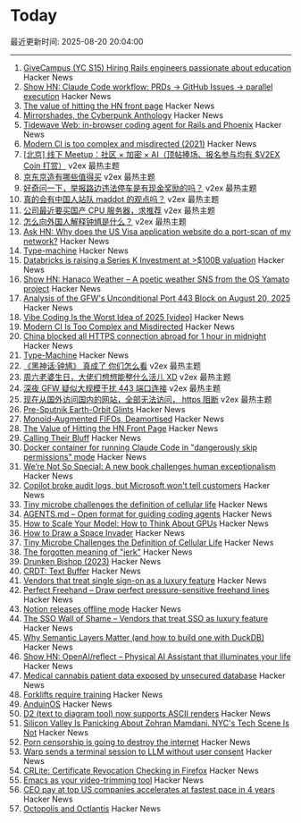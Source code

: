 # Today

最近更新时间: 2025-08-20 20:04:00

--- 
1. [GiveCampus (YC S15) Hiring Rails engineers passionate about education](https://givecampus.breezy.hr/p/0c4a97691730) Hacker News
2. [Show HN: Claude Code workflow: PRDs → GitHub Issues → parallel execution](https://github.com/automazeio/ccpm) Hacker News
3. [The value of hitting the HN front page](https://www.mooreds.com/wordpress/archives/3530) Hacker News
4. [Mirrorshades, the Cyberpunk Anthology](https://www.rudyrucker.com/mirrorshades/HTML/) Hacker News
5. [Tidewave Web: in-browser coding agent for Rails and Phoenix](https://tidewave.ai/blog/tidewave-web-phoenix-rails) Hacker News
6. [Modern CI is too complex and misdirected (2021)](https://gregoryszorc.com/blog/2021/04/07/modern-ci-is-too-complex-and-misdirected/) Hacker News
7. [[北京] 线下 Meetup：社区 × 加密 × AI（顶帖捧场、报名参与均有 $V2EX Coin 打赏）](https://www.v2ex.com/t/1153737) v2ex 最热主题
8. [京东京造有哪些值得买](https://www.v2ex.com/t/1153677) v2ex 最热主题
9. [好奇问一下，举报路边违法停车是有现金奖励的吗？](https://www.v2ex.com/t/1153638) v2ex 最热主题
10. [真的会有中国人站队 maddot 的观点吗？](https://www.v2ex.com/t/1153616) v2ex 最热主题
11. [公司最近要买国产 CPU 服务器，求推荐](https://www.v2ex.com/t/1153597) v2ex 最热主题
12. [怎么向外国人解释钟馗是什么？](https://www.v2ex.com/t/1153596) v2ex 最热主题
13. [Ask HN: Why does the US Visa application website do a port-scan of my network?](https://news.ycombinator.com/item?id=44959073) Hacker News
14. [Type-machine](https://arthi-chaud.github.io/posts/type-machine/) Hacker News
15. [Databricks is raising a Series K Investment at >$100B valuation](https://www.databricks.com/company/newsroom/press-releases/databricks-raising-series-k-investment-100-billion-valuation) Hacker News
16. [Show HN: Hanaco Weather – A poetic weather SNS from the OS Yamato project](https://github.com/osyamato/os-yamato) Hacker News
17. [Analysis of the GFW's Unconditional Port 443 Block on August 20, 2025](https://gfw.report/blog/gfw_unconditional_rst_20250820/en/) Hacker News
18. [Vibe Coding Is the Worst Idea of 2025 [video]](https://www.youtube.com/watch?v=1A6uPztchXk) Hacker News
19. [Modern CI Is Too Complex and Misdirected](https://gregoryszorc.com/blog/2021/04/07/modern-ci-is-too-complex-and-misdirected/) Hacker News
20. [China blocked all HTTPS connection abroad for 1 hour in midnight](https://gfw.report/blog/gfw_unconditional_rst_20250820/en/) Hacker News
21. [Type-Machine](https://arthi-chaud.github.io/posts/type-machine/) Hacker News
22. [《黑神话·钟馗》 真成了 你们怎么看](https://www.v2ex.com/t/1153588) v2ex 最热主题
23. [周六老婆生日，大佬们想想能整什么活儿 XD](https://www.v2ex.com/t/1153582) v2ex 最热主题
24. [深夜 GFW 疑似大规模干扰 443 端口连接](https://www.v2ex.com/t/1153568) v2ex 最热主题
25. [现在从国外访问国内的网站，全部无法访问， https 阻断](https://www.v2ex.com/t/1153562) v2ex 最热主题
26. [Pre-Sputnik Earth-Orbit Glints](https://www.overcomingbias.com/p/many-big-pre-sputnik-earth-orbit) Hacker News
27. [Monoid-Augmented FIFOs, Deamortised](https://pvk.ca/Blog/2025/08/19/monoid-augmented-fifos/) Hacker News
28. [The Value of Hitting the HN Front Page](https://www.mooreds.com/wordpress/archives/3530) Hacker News
29. [Calling Their Bluff](https://anguscheng.com/post/2025-08-13-calling-their-bluff/) Hacker News
30. [Docker container for running Claude Code in "dangerously skip permissions" mode](https://github.com/tintinweb/claude-code-container) Hacker News
31. [We’re Not So Special: A new book challenges human exceptionalism](https://democracyjournal.org/magazine/78/were-not-so-special/) Hacker News
32. [Copilot broke audit logs, but Microsoft won't tell customers](https://pistachioapp.com/blog/copilot-broke-your-audit-log) Hacker News
33. [Tiny microbe challenges the definition of cellular life](https://nautil.us/a-rogue-new-life-form-1232095/) Hacker News
34. [AGENTS.md – Open format for guiding coding agents](https://agents.md/) Hacker News
35. [How to Scale Your Model: How to Think About GPUs](https://jax-ml.github.io/scaling-book/gpus/) Hacker News
36. [How to Draw a Space Invader](https://muffinman.io/blog/invaders/) Hacker News
37. [Tiny Microbe Challenges the Definition of Cellular Life](https://nautil.us/a-rogue-new-life-form-1232095/) Hacker News
38. [The forgotten meaning of "jerk"](https://languagehat.com/the-forgotten-meaning-of-jerk/) Hacker News
39. [Drunken Bishop (2023)](https://re.factorcode.org/2023/08/drunken-bishop.html) Hacker News
40. [CRDT: Text Buffer](https://madebyevan.com/algos/crdt-text-buffer/) Hacker News
41. [Vendors that treat single sign-on as a luxury feature](https://sso.tax/) Hacker News
42. [Perfect Freehand – Draw perfect pressure-sensitive freehand lines](https://www.perfectfreehand.com/) Hacker News
43. [Notion releases offline mode](https://www.notion.com/help/guides/working-offline-in-notion-everything-you-need-to-know) Hacker News
44. [The SSO Wall of Shame – Vendors that treat SSO as luxury feature](https://sso.tax/) Hacker News
45. [Why Semantic Layers Matter (and how to build one with DuckDB)](https://motherduck.com/blog/semantic-layer-duckdb-tutorial/) Hacker News
46. [Show HN: OpenAI/reflect – Physical AI Assistant that illuminates your life](https://github.com/openai/openai-reflect) Hacker News
47. [Medical cannabis patient data exposed by unsecured database](https://www.wired.com/story/highly-sensitive-medical-cannabis-patient-data-exposed-by-unsecured-database/) Hacker News
48. [Forklifts require training](https://www.zacsweers.dev/forklifts-require-training/) Hacker News
49. [AnduinOS](https://www.anduinos.com/) Hacker News
50. [D2 (text to diagram tool) now supports ASCII renders](https://d2lang.com/blog/ascii/) Hacker News
51. [Silicon Valley Is Panicking About Zohran Mamdani. NYC's Tech Scene Is Not](https://www.wired.com/story/tech-executives-new-york-zohran-mamdani/) Hacker News
52. [Porn censorship is going to destroy the internet](https://mashable.com/article/age-verification-is-going-to-destroy-the-entire-internet) Hacker News
53. [Warp sends a terminal session to LLM without user consent](https://news.ycombinator.com/item?id=44953470) Hacker News
54. [CRLite: Certificate Revocation Checking in Firefox](https://hacks.mozilla.org/2025/08/crlite-fast-private-and-comprehensive-certificate-revocation-checking-in-firefox/) Hacker News
55. [Emacs as your video-trimming tool](https://xenodium.com/emacs-as-your-video-trimming-tool) Hacker News
56. [CEO pay at top US companies accelerates at fastest pace in 4 years](https://www.ft.com/content/d8da9877-a5d0-4ac2-87cd-236ff33d7269) Hacker News
57. [Octopolis and Octlantis](https://en.wikipedia.org/wiki/Octopolis_and_Octlantis) Hacker News
